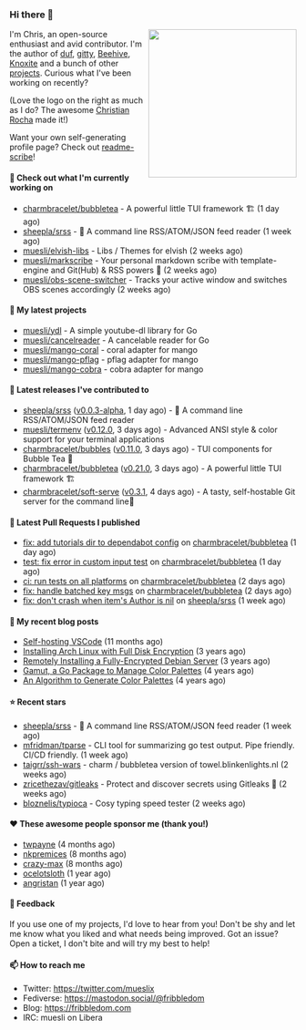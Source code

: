 ### Hi there 👋

<img align="right" src="https://raw.githubusercontent.com/muesli/muesli/master/assets/termenv.png" width="260">

I'm Chris, an open-source enthusiast and avid contributor. I'm the author of [duf](https://github.com/muesli/duf),
[gitty](https://github.com/muesli/gitty), [Beehive](https://github.com/muesli/beehive), [Knoxite](https://github.com/knoxite/knoxite)
 and a bunch of other [projects](https://fribbledom.com/projects/). Curious what I've been working on recently?

(Love the logo on the right as much as I do? The awesome [Christian Rocha](https://github.com/meowgorithm/) made it!)

Want your own self-generating profile page? Check out [readme-scribe](https://github.com/muesli/readme-scribe)!

#### 👷 Check out what I'm currently working on

- [charmbracelet/bubbletea](https://github.com/charmbracelet/bubbletea) - A powerful little TUI framework 🏗 (1 day ago)
- [sheepla/srss](https://github.com/sheepla/srss) - 📘 A command line RSS/ATOM/JSON feed reader (1 week ago)
- [muesli/elvish-libs](https://github.com/muesli/elvish-libs) - Libs / Themes for elvish (2 weeks ago)
- [muesli/markscribe](https://github.com/muesli/markscribe) - Your personal markdown scribe with template-engine and Git(Hub) &amp; RSS powers 📜 (2 weeks ago)
- [muesli/obs-scene-switcher](https://github.com/muesli/obs-scene-switcher) - Tracks your active window and switches OBS scenes accordingly (2 weeks ago)

#### 🌱 My latest projects

- [muesli/ydl](https://github.com/muesli/ydl) - A simple youtube-dl library for Go
- [muesli/cancelreader](https://github.com/muesli/cancelreader) - A cancelable reader for Go
- [muesli/mango-coral](https://github.com/muesli/mango-coral) - coral adapter for mango
- [muesli/mango-pflag](https://github.com/muesli/mango-pflag) - pflag adapter for mango
- [muesli/mango-cobra](https://github.com/muesli/mango-cobra) - cobra adapter for mango

#### 🔭 Latest releases I've contributed to

- [sheepla/srss](https://github.com/sheepla/srss) ([v0.0.3-alpha](https://github.com/sheepla/srss/releases/tag/v0.0.3-alpha), 1 day ago) - 📘 A command line RSS/ATOM/JSON feed reader
- [muesli/termenv](https://github.com/muesli/termenv) ([v0.12.0](https://github.com/muesli/termenv/releases/tag/v0.12.0), 3 days ago) - Advanced ANSI style &amp; color support for your terminal applications
- [charmbracelet/bubbles](https://github.com/charmbracelet/bubbles) ([v0.11.0](https://github.com/charmbracelet/bubbles/releases/tag/v0.11.0), 3 days ago) - TUI components for Bubble Tea 🍡
- [charmbracelet/bubbletea](https://github.com/charmbracelet/bubbletea) ([v0.21.0](https://github.com/charmbracelet/bubbletea/releases/tag/v0.21.0), 3 days ago) - A powerful little TUI framework 🏗
- [charmbracelet/soft-serve](https://github.com/charmbracelet/soft-serve) ([v0.3.1](https://github.com/charmbracelet/soft-serve/releases/tag/v0.3.1), 4 days ago) - A tasty, self-hostable Git server for the command line🍦

#### 🔨 Latest Pull Requests I published

- [fix: add tutorials dir to dependabot config](https://github.com/charmbracelet/bubbletea/pull/332) on [charmbracelet/bubbletea](https://github.com/charmbracelet/bubbletea) (1 day ago)
- [test: fix error in custom input test](https://github.com/charmbracelet/bubbletea/pull/331) on [charmbracelet/bubbletea](https://github.com/charmbracelet/bubbletea) (1 day ago)
- [ci: run tests on all platforms](https://github.com/charmbracelet/bubbletea/pull/327) on [charmbracelet/bubbletea](https://github.com/charmbracelet/bubbletea) (2 days ago)
- [fix: handle batched key msgs](https://github.com/charmbracelet/bubbletea/pull/326) on [charmbracelet/bubbletea](https://github.com/charmbracelet/bubbletea) (2 days ago)
- [fix: don&#39;t crash when item&#39;s Author is nil](https://github.com/sheepla/srss/pull/11) on [sheepla/srss](https://github.com/sheepla/srss) (1 week ago)

#### 📜 My recent blog posts

- [Self-hosting VSCode](https://fribbledom.com/posts/selfhosting-vscode/) (11 months ago)
- [Installing Arch Linux with Full Disk Encryption](https://fribbledom.com/posts/encrypted-arch-install/) (3 years ago)
- [Remotely Installing a Fully-Encrypted Debian Server](https://fribbledom.com/posts/encrypted-remote-debian-install/) (3 years ago)
- [Gamut, a Go Package to Manage Color Palettes](https://fribbledom.com/posts/gamut-package-to-handle-color-palettes/) (4 years ago)
- [An Algorithm to Generate Color Palettes](https://fribbledom.com/posts/an-algorithm-to-generate-color-palettes/) (4 years ago)

#### ⭐ Recent stars

- [sheepla/srss](https://github.com/sheepla/srss) - 📘 A command line RSS/ATOM/JSON feed reader (1 week ago)
- [mfridman/tparse](https://github.com/mfridman/tparse) - CLI tool for summarizing go test output. Pipe friendly. CI/CD friendly. (1 week ago)
- [taigrr/ssh-wars](https://github.com/taigrr/ssh-wars) - charm / bubbletea version of towel.blinkenlights.nl (2 weeks ago)
- [zricethezav/gitleaks](https://github.com/zricethezav/gitleaks) - Protect and discover secrets using Gitleaks 🔑 (2 weeks ago)
- [bloznelis/typioca](https://github.com/bloznelis/typioca) - Cosy typing speed tester (2 weeks ago)

#### ❤️ These awesome people sponsor me (thank you!)

- [twpayne](https://github.com/twpayne) (4 months ago)
- [nkpremices](https://github.com/nkpremices) (8 months ago)
- [crazy-max](https://github.com/crazy-max) (8 months ago)
- [ocelotsloth](https://github.com/ocelotsloth) (1 year ago)
- [angristan](https://github.com/angristan) (1 year ago)

#### 💬 Feedback

If you use one of my projects, I'd love to hear from you! Don't be shy and let me know what you liked
and what needs being improved. Got an issue? Open a ticket, I don't bite and will try my best to help!

#### 📫 How to reach me

- Twitter: https://twitter.com/mueslix
- Fediverse: https://mastodon.social/@fribbledom
- Blog: https://fribbledom.com
- IRC: muesli on Libera
